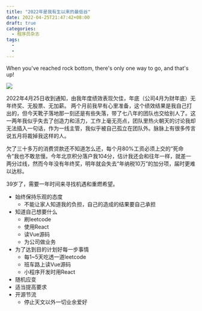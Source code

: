 ```yaml
---
title: "2022年是我有生以来的最低谷"
date: 2022-04-25T21:47:42+08:00
draft: true
categories:
  - 程序员杂志
tags:
  - 
  - 
---
```

When you've reached rock bottom, there's only one way to go, and that's up!

![](https://oldmanblog.oss-cn-guangzhou.aliyuncs.com/blog/Buster-Moon-In-Sing-Animation-Movie-2.jpg)

2022年4月25日收到通知，由我年度绩效表现欠佳，年底（公司4月为财年底）无年终奖、无股票、无加薪。
两个月前我早有心里准备，这个绩效结果是我自己打出的，但今天靴子落地那一刻还是有些失落，带了七八年的团队也交给别人了。这一两年我似乎失去了创造力和活力，工作上毫无亮点，团队里热火朝天的讨论我却无法插入一句话，作为一线主管，我似乎被自己孤立在团队外。脉脉上有很多传言说五月将裁掉我这样的人。

欠了三十多万的消费贷款还不知道怎么还，每个月80%工资必须上交的“死命令”我也不敢怠慢。今年北京积分落户我104分，估计我还会和往年一样，就差一两分过线，然而今年没有年终奖，明年就会失去“年纳税10万”的加分项，届时更难以达标。

39岁了，需要一年时间来寻找机遇和重燃希望。
* 始终保持乐观的态度
  * 不能让家人知道我的负担，自己的造成的结果要自己承担
* 知道自己想要什么
  * 刷leetcode
  * 使用React
  * 读Vue源码
  * 为公司做业务
* 为了达到目的计划好每一步事情
  * 每1~5天吃透一道leetcode
  * 班车路上读Vue源码
  * 小程序开发时用React
* 随机应变
* 适当提高要求
* 开源节流
  * 停止天文以外一切业余爱好

